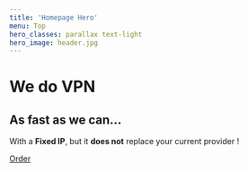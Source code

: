 ```yaml
---
title: 'Homepage Hero'
menu: Top
hero_classes: parallax text-light
hero_image: header.jpg
---
```


# We do VPN
## As fast as we can…

With a **Fixed IP**, but it **does not** replace your current provider !

[Order](https://api.neutrinet.be/?classes=btn,btn-error,btn-lg)





